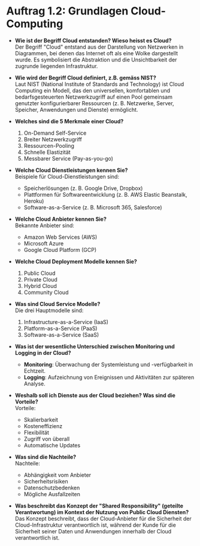 # Auftrag 1.2: Grundlagen Cloud-Computing

- **Wie ist der Begriff Cloud entstanden? Wieso heisst es Cloud?**  
    Der Begriff "Cloud" entstand aus der Darstellung von Netzwerken in Diagrammen, bei denen das Internet oft als eine Wolke dargestellt wurde. Es symbolisiert die Abstraktion und die Unsichtbarkeit der zugrunde liegenden Infrastruktur.

- **Wie wird der Begriff Cloud definiert, z.B. gemäss NIST?**  
    Laut NIST (National Institute of Standards and Technology) ist Cloud Computing ein Modell, das den universellen, komfortablen und bedarfsgesteuerten Netzwerkzugriff auf einen Pool gemeinsam genutzter konfigurierbarer Ressourcen (z. B. Netzwerke, Server, Speicher, Anwendungen und Dienste) ermöglicht.

- **Welches sind die 5 Merkmale einer Cloud?**  
    1. On-Demand Self-Service  
    2. Breiter Netzwerkzugriff
    3. Ressourcen-Pooling  
    4. Schnelle Elastizität  
    5. Messbarer Service (Pay-as-you-go)

- **Welche Cloud Dienstleistungen kennen Sie?**  
    Beispiele für Cloud-Dienstleistungen sind:  
    - Speicherlösungen (z. B. Google Drive, Dropbox)  
    - Plattformen für Softwareentwicklung (z. B. AWS Elastic Beanstalk, Heroku)  
    - Software-as-a-Service (z. B. Microsoft 365, Salesforce)

- **Welche Cloud Anbieter kennen Sie?**  
    Bekannte Anbieter sind:  
    - Amazon Web Services (AWS)  
    - Microsoft Azure  
    - Google Cloud Platform (GCP)  

- **Welche Cloud Deployment Modelle kennen Sie?**  
    1. Public Cloud  
    2. Private Cloud  
    3. Hybrid Cloud  
    4. Community Cloud

- **Was sind Cloud Service Modelle?**  
    Die drei Hauptmodelle sind:  
    1. Infrastructure-as-a-Service (IaaS)  
    2. Platform-as-a-Service (PaaS)  
    3. Software-as-a-Service (SaaS)

- **Was ist der wesentliche Unterschied zwischen Monitoring und Logging in der Cloud?**  
    - **Monitoring**: Überwachung der Systemleistung und -verfügbarkeit in Echtzeit.  
    - **Logging**: Aufzeichnung von Ereignissen und Aktivitäten zur späteren Analyse.

- **Weshalb soll ich Dienste aus der Cloud beziehen? Was sind die Vorteile?**  
    Vorteile:  
    - Skalierbarkeit  
    - Kosteneffizienz  
    - Flexibilität  
    - Zugriff von überall  
    - Automatische Updates

- **Was sind die Nachteile?**  
    Nachteile:  
    - Abhängigkeit vom Anbieter  
    - Sicherheitsrisiken  
    - Datenschutzbedenken  
    - Mögliche Ausfallzeiten

- **Was beschreibt das Konzept der "Shared Responsibility" (geteilte Verantwortung) im Kontext der Nutzung von Public Cloud Diensten?**  
    Das Konzept beschreibt, dass der Cloud-Anbieter für die Sicherheit der Cloud-Infrastruktur verantwortlich ist, während der Kunde für die Sicherheit seiner Daten und Anwendungen innerhalb der Cloud verantwortlich ist.